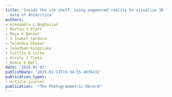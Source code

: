 ```yaml
---
title: 'Inside the ice shelf: using augmented reality to visualise 3D lidar and radar
  data of Antarctica'
authors:
- Alexandra L Boghosian
- Martin J Pratt
- Maya K Becker
- S Isabel Cordero
- Tejendra Dhakal
- Jonathan Kingslake
- Caitlin D Locke
- Kirsty J Tinto
- Robin E Bell
date: '2019-01-01'
publishDate: '2025-01-13T15:34:55.403643Z'
publication_types:
- article-journal
publication: '*The Photogrammetric Record*'
---
```

